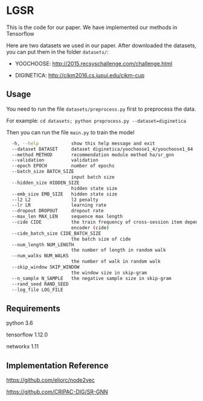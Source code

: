 # LGSR
This is the code for our paper. We have implemented our methods in Tensorflow

Here are two datasets we used in our paper. After downloaded the datasets, you can put them in the folder `datasets/`:
- YOOCHOOSE: <http://2015.recsyschallenge.com/challenge.html>

- DIGINETICA: <http://cikm2016.cs.iupui.edu/cikm-cup>

## Usage
You need to run the file  `datasets/preprocess.py` first to preprocess the data.

For example: `cd datasets; python preprocess.py --dataset=diginetica`

Then you can run the file `main.py` to train the model

```bash
  -h, --help            show this help message and exit
  --dataset DATASET     dataset diginetica/yoochoose1_4/yoochoose1_64
  --method METHOD       recommendation module method ha/sr_gnn
  --validation          validation
  --epoch EPOCH         number of epochs
  --batch_size BATCH_SIZE
                        input batch size
  --hidden_size HIDDEN_SIZE
                        hidden state size
  --emb_size EMB_SIZE   hidden state size
  --l2 L2               l2 penalty
  --lr LR               learning rate
  --dropout DROPOUT     dropout rate
  --max_len MAX_LEN     sequence max length
  --cide CIDE           the train frequency of cross-session item dependency
                        encoder (cide)
  --cide_batch_size CIDE_BATCH_SIZE
                        the batch size of cide
  --num_length NUM_LENGTH
                        the number of length in random walk
  --num_walks NUM_WALKS
                        the number of walk in random walk
  --skip_window SKIP_WINDOW
                        the window size in skip-gram
  --n_sample N_SAMPLE   the negative sample size in skip-gram
  --rand_seed RAND_SEED
  --log_file LOG_FILE
```


## Requirements
python 3.6

tensorflow 1.12.0

networkx 1.11

## Implementation Reference
https://github.com/eliorc/node2vec

https://github.com/CRIPAC-DIG/SR-GNN
